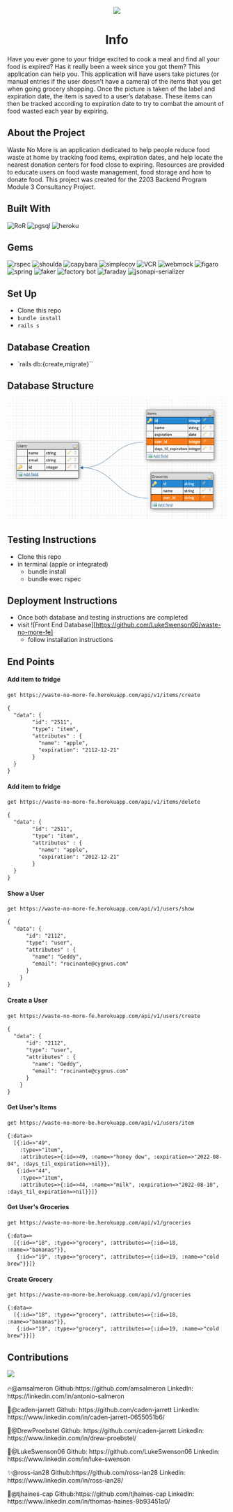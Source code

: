 <p align="center">
  <img src="https://i.imgur.com/rG1VD2K.png" />
</p>
<center><h1>Info</h1></center>
Have you ever gone to your fridge excited to cook a meal and find all your food is expired? Has it really been a week since you got them? This application can help you. This application will have users take pictures (or manual entries if the user doesn't have a camera) of the items that you get when going grocery shopping. Once the picture is taken of the label and expiration date, the item is saved to a user’s database. These items can then be tracked according to expiration date to try to combat the amount of food wasted each year by expiring.

## About the Project
 Waste No More is an application dedicated to help people reduce food waste at home by tracking food items, expiration dates, and help locate the nearest donation centers for food close to expiring. Resources are provided to educate users on food waste management, food storage and how to donate food. This project was created for the 2203 Backend Program Module 3 Consultancy Project.  

## Built With 
   ![RoR](https://img.shields.io/badge/Ruby_on_Rails-CC0000?style=for-the-badge&logo=ruby-on-rails&logoColor=white)
   ![pgsql](https://img.shields.io/badge/PostgreSQL-316192?style=for-the-badge&logo=postgresql&logoColor=white)
   ![heroku](https://img.shields.io/badge/Heroku-430098?style=for-the-badge&logo=heroku&logoColor=white)  

## Gems 
   ![rspec](https://img.shields.io/gem/v/rspec-rails?label=rspec&style=flat-square)
   ![shoulda](https://img.shields.io/gem/v/shoulda-matchers?label=shoulda-matchers&style=flat-square)
   ![capybara](https://img.shields.io/gem/v/capybara?label=capybara&style=flat-square)
   ![simplecov](https://img.shields.io/gem/v/simplecov?label=simplecov&style=flat-square)
   ![VCR](https://img.shields.io/gem/v/vcr?label=VCR&style=flat-square)
   ![webmock](https://img.shields.io/gem/v/webmock?label=webmock&style=flat-square)
   ![figaro](https://img.shields.io/gem/v/figaro?color=blue&label=figaro)
   ![spring](https://img.shields.io/gem/v/spring?color=blue&label=spring)
   ![faker](https://img.shields.io/gem/v/faker?color=blue&label=faker)
   ![factory bot](https://img.shields.io/gem/v/factory_bot_rails?color=blue&label=factory_bot_rails)
   ![faraday](https://img.shields.io/gem/v/faraday?color=blue&label=faraday)
   ![jsonapi-serializer](https://img.shields.io/gem/v/jsonapi-serializer?color=blue&label=jsonapi-serializer)

## Set Up
- Clone this repo
- `bundle install`
- `rails s`

## Database Creation
- `rails db:{create,migrate}``

## Database Structure

![Database](/images/Screen%20Shot%202022-08-04%20at%205.06.21%20PM.png)

## Testing Instructions

 - Clone this repo
 - in terminal (apple or integrated)    
    * bundle install
    * bundle exec rspec 

## Deployment Instructions

- Once both database and testing instructions are completed
- visit ![Front End Database][https://github.com/LukeSwenson06/waste-no-more-fe]
    - follow installation instructions

## End Points

#### Add item to fridge 

```
get https://waste-no-more-fe.herokuapp.com/api/v1/items/create
```

```
{
  "data": {
        "id": "2511",
        "type": "item",
        "attributes" : {
          "name": "apple",
          "expiration": "2112-12-21"
        }
  }
}
```

#### Add item to fridge 

```
get https://waste-no-more-fe.herokuapp.com/api/v1/items/delete
```

```
{
  "data": {
        "id": "2511",
        "type": "item",
        "attributes" : {
          "name": "apple",
          "expiration": "2012-12-21"
        }
  }
}
```

#### Show a User

```
get https://waste-no-more-fe.herokuapp.com/api/v1/users/show
```

```
{
  "data": {
      "id": "2112",
      "type": "user",
      "attributes" : {
        "name": "Geddy",
        "email": "rocinante@cygnus.com"
      }
    }
}
```

#### Create a User

```
get https://waste-no-more-fe.herokuapp.com/api/v1/users/create
```

```
{
  "data": {
      "id": "2112",
      "type": "user",
      "attributes" : {
        "name": "Geddy",
        "email": "rocinante@cygnus.com"
      }
    }
}
```

#### Get User's Items
```
get https://waste-no-more-be.herokuapp.com/api/v1/users/item 
```

```
{:data=>
  [{:id=>"49",
    :type=>"item",
    :attributes=>{:id=>49, :name=>"honey dew", :expiration=>"2022-08-04", :days_til_expiration=>nil}},
   {:id=>"44",
    :type=>"item",
    :attributes=>{:id=>44, :name=>"milk", :expiration=>"2022-08-10", :days_til_expiration=>nil}}]}
```


#### Get User's Groceries
```
get https://waste-no-more-be.herokuapp.com/api/v1/groceries
```

```
{:data=>
  [{:id=>"18", :type=>"grocery", :attributes=>{:id=>18, :name=>"bananas"}},
   {:id=>"19", :type=>"grocery", :attributes=>{:id=>19, :name=>"cold brew"}}]}
```


#### Create Grocery
```
get https://waste-no-more-be.herokuapp.com/api/v1/groceries
```

```
{:data=>
  [{:id=>"18", :type=>"grocery", :attributes=>{:id=>18, :name=>"bananas"}},
   {:id=>"19", :type=>"grocery", :attributes=>{:id=>19, :name=>"cold brew"}}]}
```



## Contributions
<a href="https://github.com/LukeSwenson06/waste-no-more-fe/graphs/contributors">
  <img src="https://contrib.rocks/image?repo=LukeSwenson06/waste-no-more-fe" />
</a>
<p>🔥@amsalmeron Github:https://github.com/amsalmeron LinkedIn: https://linkedin.com/in/antonio-salmeron  </p>
<p>🚀@caden-jarrett Github: https://github.com/caden-jarrett LinkedIn: https://www.linkedin.com/in/caden-jarrett-0655051b6/</p>
<p>🏅@DrewProebstel Github: https://github.com/caden-jarrett LinkedIn: https://www.linkedin.com/in/drew-proebstel/ </p>
<p>🎊@LukeSwenson06 Github: https://github.com/LukeSwenson06 Linkedin: https://www.linkedin.com/in/luke-swenson </p>
<p>✨@ross-ian28 Github:https://github.com/ross-ian28 Linkedin: https://www.linkedin.com/in/ross-ian28/ </p>
<p>🎉@tjhaines-cap Github:https://github.com/tjhaines-cap LinkedIn: https://www.linkedin.com/in/thomas-haines-9b93451a0/ </p>


